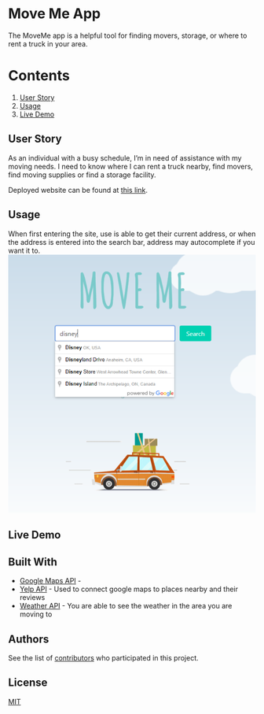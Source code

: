 
# Move Me App

The MoveMe app is a helpful tool for finding movers, storage, or where to rent a truck in your area.

# Contents
1. [User Story](#user-story)
3. [Usage](#usage)
4. [Live Demo](#live-demo)


## User Story

As an individual with a busy schedule, I’m in need of assistance with my moving needs. I need to know where I can rent a truck nearby, find movers, find moving supplies or find a storage facility.

Deployed website can be found at [this link](https://move-me-by-glass.netlify.app/).

## Usage 
When first entering the site, use is able to get their current address, or when the address is entered into the search bar, address may autocomplete if you want it to.
![Address usage](./Assets/images/Readme_frontpage.PNG)



## Live Demo


## Built With
- [Google Maps API]() - 
- [Yelp API]() - Used to connect google maps to places nearby and their reviews
- [Weather API]() - You are able to see the weather in the area you are moving to 

## Authors
See the list of [contributors](https://github.com/Dayman628/move-me/graphs/contributors) who participated in this project.

## License
[MIT](https://choosealicense.com/licenses/mit/)